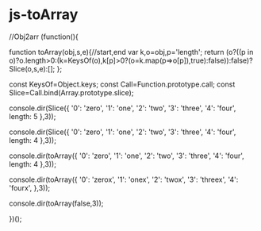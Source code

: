 # js-toArray
//Obj2arr
(function(){

 function toArray(obj,s,e){//start,end
  var k,o=obj,p='length';
  return (o?((p in o)?o.length>0:(k=KeysOf(o),k[p]>0?(o=k.map(p=>o[p]),true):false)):false)?Slice(o,s,e):[];
 };

 const KeysOf=Object.keys;
 const Call=Function.prototype.call;
 const Slice=Call.bind(Array.prototype.slice);


 console.dir(Slice({
    '0': 'zero',
    '1': 'one',
    '2': 'two',
    '3': 'three',
    '4': 'four',
    length: 5
},3));


 console.dir(Slice({
    '0': 'zero',
    '1': 'one',
    '2': 'two',
    '3': 'three',
    '4': 'four',
    length: 4
},3));

 console.dir(toArray({
    '0': 'zero',
    '1': 'one',
    '2': 'two',
    '3': 'three',
    '4': 'four',
    length: 4
},3));

 console.dir(toArray({
    '0': 'zerox',
    '1': 'onex',
    '2': 'twox',
    '3': 'threex',
    '4': 'fourx',
},3));


 console.dir(toArray(false,3));


})();
